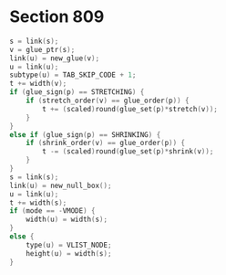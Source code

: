 # Section 809

```c << Append tabskip glue and an empty box to list |u|, and update |s| and |t| as the prototype nodes are passed >>=
s = link(s);
v = glue_ptr(s);
link(u) = new_glue(v);
u = link(u);
subtype(u) = TAB_SKIP_CODE + 1;
t += width(v);
if (glue_sign(p) == STRETCHING) {
    if (stretch_order(v) == glue_order(p)) {
        t += (scaled)round(glue_set(p)*stretch(v));
    }
}
else if (glue_sign(p) == SHRINKING) {
    if (shrink_order(v) == glue_order(p)) {
        t -= (scaled)round(glue_set(p)*shrink(v));
    }
}
s = link(s);
link(u) = new_null_box();
u = link(u);
t += width(s);
if (mode == -VMODE) {
    width(u) = width(s);
}
else {
    type(u) = VLIST_NODE;
    height(u) = width(s);
}
```
